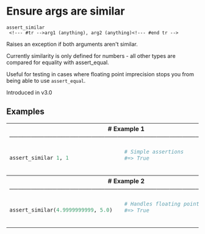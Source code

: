 # Ensure args are similar

```
assert_similar 
 <!--- #tr -->arg1 (anything), arg2 (anything)<!--- #end tr -->
```


Raises an exception if both arguments aren't similar.

Currently similarity is only defined for numbers - all other types are compared for equality with assert_equal.

Useful for testing in cases where floating point imprecision stops you from being able to use `assert_equal`. 

Introduced in v3.0

## Examples

<table class="examples">
<tr>
<th colspan="2" class="even head"># Example 1 ──────────────────────────────────────────────────────</th>
</tr>
<tr>
<td class="even">

```ruby

assert_similar 1, 1



```

</td>
<td class="even">

<!--- #tr -->
```ruby
# Simple assertions
#=> True



```
<!--- #end tr -->

</td>
</tr>
<tr>
<th colspan="2" class="odd head"># Example 2 ──────────────────────────────────────────────────────</th>
</tr>
<tr>
<td class="odd">

```ruby

assert_similar(4.9999999999, 5.0)



```

</td>
<td class="odd">

<!--- #tr -->
```ruby
# Handles floating point imprecision
#=> True



```
<!--- #end tr -->

</td>
</tr>
</table>


